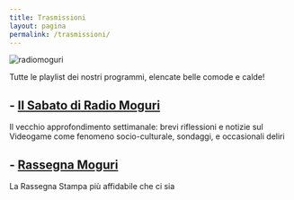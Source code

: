 ```yaml
---
title: Trasmissioni
layout: pagina
permalink: /trasmissioni/
---
```


![radiomoguri](https://scontent-mxp1-1.xx.fbcdn.net/v/t1.0-9/39245703_529200424193695_1805848510323490816_o.png?_nc_cat=104&_nc_ht=scontent-mxp1-1.xx&oh=57c92a36351acf041dfcbdb6b1ff4607&oe=5C4AE629)

Tutte le playlist dei nostri programmi, elencate belle comode e calde!

## - [Il Sabato di Radio Moguri](https://www.facebook.com/radiomoguri/playlist/659609907724722)

Il vecchio approfondimento settimanale: brevi riflessioni e notizie sul Videogame come fenomeno socio-culturale, sondaggi, e occasionali deliri

## - [Rassegna Moguri](https://www.facebook.com/media/set/?set=a.534478926999178&type=1&l=102a0177d2)

La Rassegna Stampa più affidabile che ci sia
